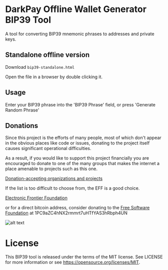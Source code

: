 # DarkPay Offline Wallet Generator BIP39 Tool

A tool for converting BIP39 mnemonic phrases to addresses and private keys.


## Standalone offline version

Download `bip39-standalone.html`

Open the file in a browser by double clicking it.


## Usage

Enter your BIP39 phrase into the 'BIP39 Phrase' field, or press
'Generate Random Phrase'


## Donations

Since this project is the efforts of many people, most of which don't appear in
the obvious places like code or issues, donating to the project itself causes
significant operational difficulties.

As a result, if you would like to support this project financially you are
encouraged to donate to one of the many groups that makes the internet a place
amenable to projects such as this one.

[Donation-accepting organizations and projects](https://en.bitcoin.it/wiki/Donation-accepting_organizations_and_projects)

If the list is too difficult to choose from, the EFF is a good choice.

[Electronic Frontier Foundation](https://supporters.eff.org/donate)

or for a direct bitcoin address, consider donating to the
[Free Software Foundation](https://www.fsf.org/about/ways-to-donate/)
at 1PC9aZC4hNX2rmmrt7uHTfYAS3hRbph4UN

![alt text](https://static.fsf.org/nosvn/images/bitcoin_qrcodes/fsf.png "FSF Bitcoin Address")

# License

This BIP39 tool is released under the terms of the MIT license. See LICENSE for
more information or see https://opensource.org/licenses/MIT.
